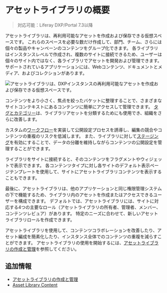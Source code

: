 # アセットライブラリの概要

> 対応可能：Liferay DXP/Portal 7.3以降

アセットライブラリは、再利用可能なアセットを作成および保存できる仮想スペースです。 これらのスペースを必要な数だけ作成して、部門、チーム、さらには個々の製品やキャンペーンのコンテンツをグループ化できます。 各ライブラリはインスタンスレベルで作成され、複数のサイトに接続できるため、ユーザーは個々のサイト内ではなく、各ライブラリでアセットを開発および管理できます。 サポートされているアプリケーションには、Webコンテンツ、ドキュメントとメディア、およびコレクションがあります。

![アセットライブラリは、DXPインスタンスの再利用可能なアセットを作成および保存できる仮想スペースです。](./asset-libraries-overview/images/01.png)

コンテンツをより小さく、焦点を絞ったバケットに整理することで、さまざまなサイトコンテキストにあるコンテンツに簡単にアクセスして管理できます。 [タグとカテゴリー](../tags-and-categories/organizing-content-with-categories-and-tags.md)は、ライブラリアセットを分類するためにも使用でき、組織をさらに改善します。

カスタムの[ワークフロー](../../process-automation/workflow/introduction-to-workflow.md)を実装して公開設定プロセスを誘導し、編集の競合やコンテンツの重複のリスクを低減します。 また、ライブラリに対して[ステージング](../../site-building/publishing-tools/staging.md)を有効にすることで、データの分離を維持しながらコンテンツの公開設定を管理することができます。

ライブラリをサイトに接続すると、そのコンテンツをフラグメントやウィジェットで表示できます。 各コンテンツタイプに対し各サイトのデフォルト表示ページテンプレートを使用して、サイトにアセットライブラリコンテンツを表示することもできます。

最後に、アセットライブラリは、他のアプリケーションと同じ権限管理システムの下で機能するため、ライブラリ内のアセットを作成またはアクセスできるユーザーを構成できます。 デフォルトでは、アセットライブラリには、サイトに対応する4つの主要なロール（アセットライブラリの所有者、管理者、メンバー、コンテンツレビュア）があります。 特定のニーズに合わせて、新しいアセットライブラリロールを作成できます。

アセットライブラリを使用して、コンテンツコラボレーションを改善したり、アセット編成を簡素化したり、インスタンス全体でのコンテンツの重複を減らすことができます。 アセットライブラリの使用を開始するには、[アセットライブラリの作成と管理](./creating-and-managing-asset-libraries.md)を参照してください。

## 追加情報

* [アセットライブラリの作成と管理](./creating-and-managing-asset-libraries.md)
* [Asset Library Content](./asset-library-content.md)
